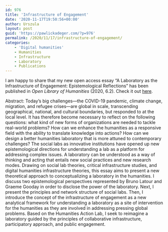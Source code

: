 ```yaml
---
id: 976
title: 'Infrastructure of Engagement'
date: '2020-11-17T19:50:56+00:00'
author: Urszula
layout: post
guid: 'https://pawlickadeger.com/?p=976'
permalink: /2020/11/17/infrastructure-of-engagement/
categories:
    - 'Digital humanities'
    - Humanities
    - Infrastructure
    - Laboratory
    - Publications
---
```


I am happy to share that my new open access essay “A Laboratory as the Infrastructure of Engagement: Epistemological Reflections” has been published in *Open Library of Humanities* (2020, 6.2). Check it out [here](https://olh.openlibhums.org/articles/10.16995/olh.569/).

Abstract: Today’s big challenges―the COVID-19 pandemic, climate change, migration, and refugee crises―are global in scale, transcending geographical, national, and cultural boundaries, but responded to at the local level. It has therefore become necessary to reflect on the following questions: what kind of new forms of organizations are needed to tackle real-world problems? How can we enhance the humanities as a responsive field with the ability to translate knowledge into actions? How can we design a better humanities laboratory that is more attuned to contemporary challenges? The social labs as innovative institutions have opened up new epistemological directions for understanding a lab as a platform for addressing complex issues. A laboratory can be understood as a way of thinking and acting that entails new social practices and new research modes. Drawing on social lab theories, critical infrastructure studies, and digital humanities infrastructure theories, this essay aims to present a new theoretical approach to conceptualizing a laboratory in the humanities. I discuss two epistemological perspectives represented by Bruno Latour and Graeme Gooday in order to disclose the power of the laboratory. Next, I present the principles and network structure of social labs. Then, I introduce the concept of the infrastructure of engagement as a new analytical framework for understanding a laboratory as a site of intervention for the humanities as they are involved in addressing pressing global problems. Based on the Humanities Action Lab, I seek to reimagine a laboratory guided by the principles of collaborative infrastructure, participatory approach, and public engagement.